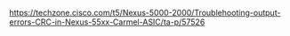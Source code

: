 https://techzone.cisco.com/t5/Nexus-5000-2000/Troublehooting-output-errors-CRC-in-Nexus-55xx-Carmel-ASIC/ta-p/57526
